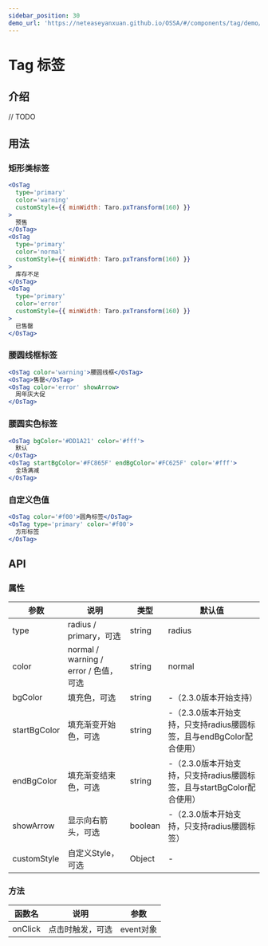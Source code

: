 ```yaml
---
sidebar_position: 30
demo_url: 'https://neteaseyanxuan.github.io/OSSA/#/components/tag/demo/index'
---
```


# Tag 标签

## 介绍
// TODO

## 用法
### 矩形类标签
```jsx
<OsTag
  type='primary'
  color='warning'
  customStyle={{ minWidth: Taro.pxTransform(160) }}
>
  预售
</OsTag>
<OsTag
  type='primary'
  color='normal'
  customStyle={{ minWidth: Taro.pxTransform(160) }}
>
  库存不足
</OsTag>
<OsTag
  type='primary'
  color='error'
  customStyle={{ minWidth: Taro.pxTransform(160) }}
>
  已售罄
</OsTag>
```
### 腰圆线框标签
```jsx
<OsTag color='warning'>腰圆线框</OsTag>
<OsTag>售罄</OsTag>
<OsTag color='error' showArrow>
  周年庆大促
</OsTag>
```
### 腰圆实色标签
```jsx
<OsTag bgColor='#DD1A21' color='#fff'>
  默认
</OsTag>
<OsTag startBgColor='#FC865F' endBgColor='#FC625F' color='#fff'>
  全场满减
</OsTag>
```
### 自定义色值
```jsx
<OsTag color='#f00'>圆角标签</OsTag>
<OsTag type='primary' color='#f00'>
  方形标签
</OsTag>
```



## API
### 属性
|参数|说明|类型|默认值|
|------|------|------|------|
|type|radius / primary，可选|string|radius|
|color|normal / warning / error / 色值，可选|string|normal|
|bgColor|填充色，可选|string|-（2\.3\.0版本开始支持）|
|startBgColor|填充渐变开始色，可选|string|-（2\.3\.0版本开始支持，只支持radius腰圆标签，且与endBgColor配合使用）|
|endBgColor|填充渐变结束色，可选|string|-（2\.3\.0版本开始支持，只支持radius腰圆标签，且与startBgColor配合使用）|
|showArrow|显示向右箭头，可选|boolean|-（2\.3\.0版本开始支持，只支持radius腰圆标签）|
|customStyle|自定义Style，可选|Object|-|


### 方法
|函数名|说明|参数|
|------|------|------|
|onClick|点击时触发，可选|event对象|

